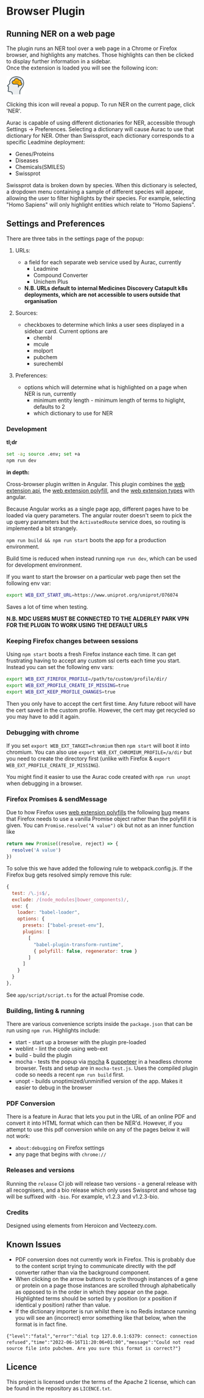 # Browser Plugin

## Running NER on a web page

The plugin runs an NER tool over a web page in a Chrome or Firefox browser, and highlights any matches. Those highlights can then be clicked to display further information in a sidebar.  
Once the extension is loaded you will see the following icon:

![image](src/assets/head-brains.icon.48.png)

Clicking this icon will reveal a popup. To run NER on the current page, click 'NER'.

Aurac is capable of using different dictionaries for NER, accessible through Settings -> Preferences. Selecting a dictionary will
cause Aurac to use that dictionary for NER. Other than Swissprot, each dictionary corresponds to a specific Leadmine deployment:

- Genes/Proteins
- Diseases
- Chemicals(SMILES)
- Swissprot

Swissprot data is broken down by species. When this dictionary is selected, a dropdown menu containing a sample of different species will appear, allowing the user to filter highlights by their species. For example, selecting "Homo Sapiens" will only highlight entities which relate to "Homo Sapiens".

## Settings and Preferences

There are three tabs in the settings page of the popup:

1. URLs:

   - a field for each separate web service used by Aurac, currently
     - Leadmine
     - Compound Converter
     - Unichem Plus
   - **N.B. URLs default to internal Medicines Discovery Catapult k8s deployments, which are not accessible to users outside that organisation**

2. Sources:

   - checkboxes to determine which links a user sees displayed in a sidebar card. Current options are
     - chembl
     - mcule
     - molport
     - pubchem
     - surechembl

3. Preferences:
   - options which will determine what is highlighted on a page when NER is run, currently
     - minimum entity length - minimum length of terms to higlight, defaults to 2
     - which dictionary to use for NER

### Development

**tl;dr**

```bash
set -a; source .env; set +a
npm run dev
```

**in depth:**

Cross-browser plugin written in Angular. This plugin combines the [web extension api](https://developer.mozilla.org/en-US/docs/Mozilla/Add-ons/WebExtensions), the [web extension polyfill](https://github.com/mozilla/webextension-polyfill), and the [web extension types](https://github.com/kelseasy/web-ext-types) with angular.

Because Angular works as a single page app, different pages have to be loaded via query parameters. The angular router doesn't seem to pick the up query parameters but the `ActivatedRoute` service does, so routing is implemented a bit strangely.

`npm run build && npm run start` boots the app for a production environment.

Build time is reduced when instead running `npm run dev`, which can be used for development environment.

If you want to start the browser on a particular web page then set the following env var:

```bash
export WEB_EXT_START_URL=https://www.uniprot.org/uniprot/O76074
```

Saves a lot of time when testing.

**N.B. MDC USERS MUST BE CONNECTED TO THE ALDERLEY PARK VPN FOR THE PLUGIN TO WORK USING THE DEFAULT URLS**

### Keeping Firefox changes between sessions

Using `npm start` boots a fresh Firefox instance each time. It can get frustrating having to accept any custom ssl certs each time you start. Instead you can set the following env vars:

```bash
export WEB_EXT_FIREFOX_PROFILE=/path/to/custom/profile/dir/
export WEB_EXT_PROFILE_CREATE_IF_MISSING=true
export WEB_EXT_KEEP_PROFILE_CHANGES=true
```

Then you only have to accept the cert first time. Any future reboot will have the cert saved in the custom profile. However, the cert may get recycled so you may have to add it again.

### Debugging with chrome

If you set `export WEB_EXT_TARGET=chromium` then `npm start` will boot it into chromium. You can also use `export WEB_EXT_CHROMIUM_PROFILE=/a/dir` but you need to create the directory first (unlike with Firefox & `export WEB_EXT_PROFILE_CREATE_IF_MISSING`).

You might find it easier to use the Aurac code created with `npm run unopt` when debugging in a browser.

### Firefox Promises & sendMessage

Due to how Firefox uses [web extension polyfills](https://github.com/mozilla/webextension-polyfill/issues/172) the following [bug](https://bugzilla.mozilla.org/show_bug.cgi?id=1456531) means that Firefox needs to use a vanilla Promise object rather than the polyfill it is given. You can `Promise.resolve("A value")` ok but not as an inner function like

```js
return new Promise((resolve, reject) => {
  resolve('A value')
})
```

To solve this we have added the following rule to webpack.config.js. If the Firefox bug gets resolved simply remove this rule:

```javascript
{
  test: /\.js$/,
  exclude: /(node_modules|bower_components)/,
  use: {
    loader: "babel-loader",
    options: {
      presets: ["babel-preset-env"],
      plugins: [
        [
          "babel-plugin-transform-runtime",
          { polyfill: false, regenerator: true }
        ]
      ]
    }
  }
},
```

See `app/script/script.ts` for the actual Promise code.

### Building, linting & running

There are various convenience scripts inside the `package.json` that can be run using `npm run`. Highlights include:

- start - start up a browser with the plugin pre-loaded
- weblint - lint the code using web-ext
- build - build the plugin
- mocha - tests the popup via [mocha](https://mochajs.org/) & [puppeteer](https://github.com/puppeteer/puppeteer) in a headless chrome browser. Tests and setup are in `mocha-test.js`. Uses the compiled plugin code so needs a recent `npm run build` first.
- unopt - builds unoptimized/unminified version of the app. Makes it easier to debug in the browser

### PDF Conversion

There is a feature in Aurac that lets you put in the URL of an online PDF and convert it into HTML format which can then be NER'd.
However, if you attempt to use this pdf conversion while on any of the pages below it will not work:

- `about:debugging` on Firefox settings
- any page that begins with `chrome://`

### Releases and versions

Running the `release` CI job will release two versions - a general release with all recognisers, and a bio release which only uses Swissprot and whose tag will be suffixed with `-bio`.
For example, v1.2.3 and v1.2.3-bio.

### Credits

Designed using elements from Heroicon and Vecteezy.com.

## Known Issues

- PDF conversion does not currently work in Firefox. This is probably due to the content script trying to communicate directly with the pdf converter rather than via the background component.
- When clicking on the arrow buttons to cycle through instances of a gene or protein on a page those instances are scrolled through alphabetically as opposed to in the order in which they appear on the page. Highlighted terms should be sorted by y position (or x position if identical y position) rather than value.
- If the dictionary importer is run whilst there is no Redis instance running you will see an (incorrect) error something like that below, when the format is in fact fine.

```
{"level":"fatal","error":"dial tcp 127.0.0.1:6379: connect: connection refused","time":"2022-06-16T11:20:06+01:00","message":"Could not read source file into pubchem. Are you sure this format is correct?"}
```

## Licence

This project is licensed under the terms of the Apache 2 license, which can be found in the repository as `LICENCE.txt`.
